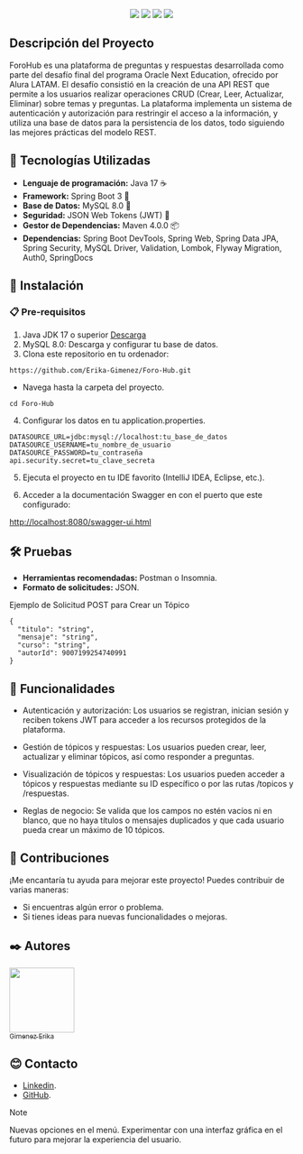 <p align="center"> 
  <img src="http://img.shields.io/static/v1?label=STATUS&message=EN%20DESARROLLO&color=ORANGE&style=for-the-badge" /> 
  <img src="https://img.shields.io/badge/language-Java-007396?style=for-the-badge"/> 
  <img src="https://img.shields.io/badge/framework-Spring%20Boot-6DB33F?style=for-the-badge"/> 
  <img src="https://img.shields.io/badge/database-MySQL-4479A1?style=for-the-badge"/> 
</p>

## Descripción del Proyecto
ForoHub es una plataforma de preguntas y respuestas desarrollada como parte del desafío final del programa Oracle Next Education, ofrecido por Alura LATAM. 
El desafío consistió en la creación de una API REST que permite a los usuarios realizar operaciones CRUD (Crear, Leer, Actualizar, Eliminar) sobre temas y preguntas. 
La plataforma implementa un sistema de autenticación y autorización para restringir el acceso a la información, y utiliza una base de datos para la persistencia de los datos, 
todo siguiendo las mejores prácticas del modelo REST.

## 🔧 Tecnologías Utilizadas
- **Lenguaje de programación:** Java 17 ☕
- **Framework:** Spring Boot 3 🌱
- **Base de Datos:** MySQL 8.0 🐬
- **Seguridad:** JSON Web Tokens (JWT) 🔐
- **Gestor de Dependencias:** Maven 4.0.0 📦
- **Dependencias:** Spring Boot DevTools, Spring Web, Spring Data JPA, Spring Security, MySQL Driver, Validation, Lombok, Flyway Migration, Auth0, SpringDocs

## 🚀 Instalación
### 📋 Pre-requisitos
1. Java JDK 17 o superior  [Descarga](https://www.oracle.com/ar/java/technologies/downloads/#java17)
2. MySQL 8.0: Descarga y configurar tu base de datos.
3. Clona este repositorio en tu ordenador:
````
https://github.com/Erika-Gimenez/Foro-Hub.git

````
- Navega hasta la carpeta del proyecto.
````
cd Foro-Hub

````
4. Configurar los datos en tu application.properties.
````
DATASOURCE_URL=jdbc:mysql://localhost:tu_base_de_datos
DATASOURCE_USERNAME=tu_nombre_de_usuario
DATASOURCE_PASSWORD=tu_contraseña
api.security.secret=tu_clave_secreta
````
5. Ejecuta el proyecto en tu IDE favorito (IntelliJ IDEA, Eclipse, etc.).

6. Acceder a la documentación Swagger en con el puerto que este configurado:

[http://localhost:8080/swagger-ui.html](http://localhost:8080/swagger-ui/index.html)

## 🛠️ Pruebas

- **Herramientas recomendadas:** Postman o Insomnia.
- **Formato de solicitudes:** JSON.

Ejemplo de Solicitud POST para Crear un Tópico
````
{
  "titulo": "string",
  "mensaje": "string",
  "curso": "string",
  "autorId": 9007199254740991
}

````
## 📂 Funcionalidades

- Autenticación y autorización: Los usuarios se registran, inician sesión y reciben tokens JWT para acceder a los recursos protegidos de la plataforma.

- Gestión de tópicos y respuestas: Los usuarios pueden crear, leer, actualizar y eliminar tópicos, así como responder a preguntas.

- Visualización de tópicos y respuestas: Los usuarios pueden acceder a tópicos y respuestas mediante su ID específico o por las rutas /topicos y /respuestas.

- Reglas de negocio: Se valida que los campos no estén vacíos ni en blanco, que no haya títulos o mensajes duplicados y que cada usuario pueda crear un máximo de 10 tópicos.

## 🙌 Contribuciones
¡Me encantaría tu ayuda para mejorar este proyecto! Puedes contribuir de varias maneras:
* Si encuentras algún error o problema.
* Si tienes ideas para nuevas funcionalidades o mejoras.

## ✒️ Autores 

[<img src="https://github.com/user-attachments/assets/1e99f8e5-f229-4128-837a-554d2844c64c" width=115><br><sub>Gimenez Erika</sub>](https://github.com/Erika-Gimenez)

## 😊 Contacto 

* [Linkedin](https://www.linkedin.com/in/erika-gimenez/).
* [GitHub](https://github.com/Erika-Gimenez).

> [!NOTE]
>  Nuevas opciones en el menú.
>  Experimentar con una interfaz gráfica en el futuro para mejorar la experiencia del usuario.





